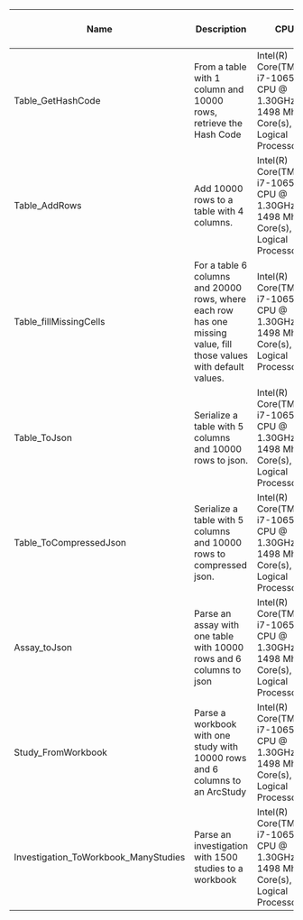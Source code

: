 | Name | Description | CPU | FSharp Time (ms) |
| --- | --- | --- | --- |
| Table_GetHashCode | From a table with 1 column and 10000 rows, retrieve the Hash Code | Intel(R) Core(TM) i7-1065G7 CPU @ 1.30GHz, 1498 Mhz, 4 Core(s), 8 Logical Processor(s) | 4 |
| Table_AddRows | Add 10000 rows to a table with 4 columns. | Intel(R) Core(TM) i7-1065G7 CPU @ 1.30GHz, 1498 Mhz, 4 Core(s), 8 Logical Processor(s) | 13 |
| Table_fillMissingCells | For a table 6 columns and 20000 rows, where each row has one missing value, fill those values with default values. | Intel(R) Core(TM) i7-1065G7 CPU @ 1.30GHz, 1498 Mhz, 4 Core(s), 8 Logical Processor(s) | 47 |
| Table_ToJson | Serialize a table with 5 columns and 10000 rows to json. | Intel(R) Core(TM) i7-1065G7 CPU @ 1.30GHz, 1498 Mhz, 4 Core(s), 8 Logical Processor(s) | 983 |
| Table_ToCompressedJson | Serialize a table with 5 columns and 10000 rows to compressed json. | Intel(R) Core(TM) i7-1065G7 CPU @ 1.30GHz, 1498 Mhz, 4 Core(s), 8 Logical Processor(s) | 208 |
| Assay_toJson | Parse an assay with one table with 10000 rows and 6 columns to json | Intel(R) Core(TM) i7-1065G7 CPU @ 1.30GHz, 1498 Mhz, 4 Core(s), 8 Logical Processor(s) | 796 |
| Study_FromWorkbook | Parse a workbook with one study with 10000 rows and 6 columns to an ArcStudy | Intel(R) Core(TM) i7-1065G7 CPU @ 1.30GHz, 1498 Mhz, 4 Core(s), 8 Logical Processor(s) | 136 |
| Investigation_ToWorkbook_ManyStudies | Parse an investigation with 1500 studies to a workbook | Intel(R) Core(TM) i7-1065G7 CPU @ 1.30GHz, 1498 Mhz, 4 Core(s), 8 Logical Processor(s) | 544 |